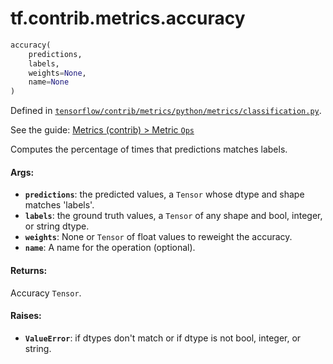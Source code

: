<div itemscope itemtype="http://developers.google.com/ReferenceObject">
<meta itemprop="name" content="tf.contrib.metrics.accuracy" />
</div>

# tf.contrib.metrics.accuracy

``` python
accuracy(
    predictions,
    labels,
    weights=None,
    name=None
)
```



Defined in [`tensorflow/contrib/metrics/python/metrics/classification.py`](https://www.tensorflow.org/code/tensorflow/contrib/metrics/python/metrics/classification.py).

See the guide: [Metrics (contrib) > Metric `Ops`](../../../../../api_guides/python/contrib.metrics.md#Metric_Ops_)

Computes the percentage of times that predictions matches labels.

#### Args:

* <b>`predictions`</b>: the predicted values, a `Tensor` whose dtype and shape
               matches 'labels'.
* <b>`labels`</b>: the ground truth values, a `Tensor` of any shape and
          bool, integer, or string dtype.
* <b>`weights`</b>: None or `Tensor` of float values to reweight the accuracy.
* <b>`name`</b>: A name for the operation (optional).


#### Returns:

Accuracy `Tensor`.


#### Raises:

* <b>`ValueError`</b>: if dtypes don't match or
              if dtype is not bool, integer, or string.